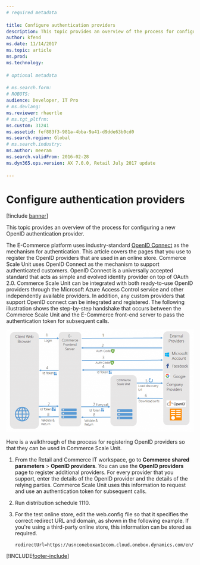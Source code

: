 ```yaml
---
# required metadata

title: Configure authentication providers
description: This topic provides an overview of the process for configuring a new OpenID authentication provider.
author: kfend
ms.date: 11/14/2017
ms.topic: article
ms.prod: 
ms.technology: 

# optional metadata

# ms.search.form: 
# ROBOTS: 
audience: Developer, IT Pro
# ms.devlang: 
ms.reviewer: rhaertle
# ms.tgt_pltfrm: 
ms.custom: 31241
ms.assetid: fef883f3-981a-4bba-9a41-d9dde63b0cd0
ms.search.region: Global
# ms.search.industry: 
ms.author: meeram
ms.search.validFrom: 2016-02-28
ms.dyn365.ops.version: AX 7.0.0, Retail July 2017 update

---
```


# Configure authentication providers

[!include [banner](../includes/banner.md)]

This topic provides an overview of the process for configuring a new OpenID authentication provider.

The E-Commerce platform uses industry-standard [OpenID Connect](https://openid.net/connect/) as the mechanism for authentication. This article covers the pages that you use to register the OpenID providers that are used in an online store. Commerce Scale Unit uses OpenID Connect as the mechanism to support authenticated customers. OpenID Connect is a universally accepted standard that acts as simple and evolved identity provider on top of OAuth 2.0. Commerce Scale Unit can be integrated with both ready-to-use OpenID providers through the Microsoft Azure Access Control service and other independently available providers. In addition, any custom providers that support OpenID connect can be integrated and registered. The following illustration shows the step-by-step handshake that occurs between the Commerce Scale Unit and the E-Commerce front-end server to pass the authentication token for subsequent calls. 

[![OpenId](./media/openid-1024x540.png)](./media/openid.png) 

Here is a walkthrough of the process for registering OpenID providers so that they can be used in Commerce Scale Unit.

1.  From the Retail and Commerce IT workspace, go to **Commerce shared parameters** &gt; **OpenID providers**. You can use the **OpenID providers** page to register additional providers. For every provider that you support, enter the details of the OpenID provider and the details of the relying parties. Commerce Scale Unit uses this information to request and use an authentication token for subsequent calls.
2.  Run distribution schedule 1110.
3.  For the test online store, edit the web.config file so that it specifies the correct redirect URL and domain, as shown in the following example. If you're using a third-party online store, this information can be stored as required.

    ```xml
    redirectUrl=https://usnconeboxax1ecom.cloud.onebox.dynamics.com/en/Pages/OauthV2Redirect/OauthV2Redirect.aspx
    ```


[!INCLUDE[footer-include](../../includes/footer-banner.md)]